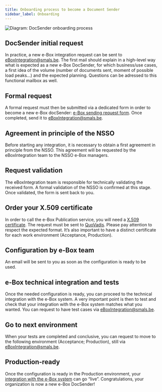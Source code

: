 ```yaml
---
title: Onboarding process to become a Document Sender
sidebar_label: Onboarding
---
```


![Diagram: DocSender onboarding process](/doc_media/docSenderOnboardingProcess.png)

## DocSender initial request
In practice, a new e-Box integration request can be sent to [eBoxIntegration@smals.be](mailto:eBoxIntegration@smals.be). The first mail should explain in a high-level way what is expected as a new e-Box DocSender, for which business/use cases, a first idea of the volume (number of documents sent, moment of possible load peaks…) and the expected planning. 
Questions can be adressed to this functional mailbox as well.

## Formal request
A formal request must then be submitted via a dedicated form in order to become a new e-Box docSender: [e-Box sending request form](https://info.eboxenterprise.be/fr/documents/word/e-Box_Entreprise_FicheDemandeEnvoi_FR.docx). Once completed, send it to [eBoxIntegration@smals.be](mailto:eBoxIntegration@smals.be).

## Agreement in principle of the NSSO
Before starting any integration, it is necessary to obtain a first agreement in principle from the NSSO. This agreement will be requested by the eBoxIntegration team to the NSSO e-Box managers. 

## Request validation
The eBoxIntegration team is responsible for technically validating the received form. A formal validation of the NSSO is confirmed at this stage. Once validated, the form is sent back to you.

## Order your X.509 certificate
In order to call the e-Box Publication service, you will need a [X.509 certificate](../common/x509_certificate.md).
The request must be sent to [QuoVadis](mailto:info.be@quovadisglobal.com).
Please pay attention to respect the expected format. It’s also important to have a distinct certificate for each work environment (Acceptance, Production).

## Configuration by e-Box team
An email will be sent to you as soon as the configuration is ready to be used.

## e-Box technical integration and tests 
Once the needed configuration is ready, you can proceed to the technical integration with the e-Box system. A very important point is then to test and check that your integration with the e-Box system matches what you wanted. You can request to have test cases via [eBoxIntegration@smals.be](mailto:eBoxIntegration@smals.be).

## Go to next environment
When your tests are completed and conclusive, you can request to move to the following environment (Acceptance; Production), still via [eBoxIntegration@smals.be](mailto:eBoxIntegration@smals.be).

## Production-ready
Once the configuration is ready in the Production environment, your [integration with the e-Box system](document_sender.md) can go “live”. Congratulations, your organization is now a new e-Box DocSender!
